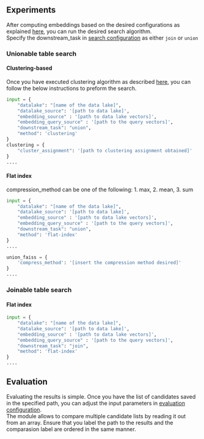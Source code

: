 ## Experiments
After computing embeddings based on the desired configurations as explained [here](embedding_computation/experiments.md), you can run the desired search algorithm. <br>
Specify the downstream_task in [search configuration](configs/search_configs.py) as either ```join``` or ```union```
### Unionable table search 

#### Clustering-based 
Once you have executed clustering algorithm as described [here](clustering/experiments.md), you can follow the below instructions to preform the search. 

````python
input = {
    "datalake": "[name of the data lake]",
    "datalake_source": '[path to data lake]',
    "embedding_source" : '[path to data lake vectors]',
    "embedding_query_source" : '[path to the query vectors]',
    "downstream_task": "union", 
    "method": 'clustering'
}
clustering = {
    "cluster_assignment": '[path to clustering assignment obtained]' 
}
....
````

#### Flat index

compression_method can be one of the following: 1. max, 2. mean, 3. sum 

```python 
input = {
    "datalake": "[name of the data lake]",
    "datalake_source": '[path to data lake]',
    "embedding_source" : '[path to data lake vectors]',
    "embedding_query_source" : '[path to the query vectors]',
    "downstream_task": "union", 
    "method": 'flat-index'
}
....

union_faiss = {
    'compress_method': '[insert the compression method desired]'
}
....
```
### Joinable table search 

#### Flat index

```python 
input = {
    "datalake": "[name of the data lake]",
    "datalake_source": '[path to data lake]',
    "embedding_source" : '[path to data lake vectors]',
    "embedding_query_source" : '[path to the query vectors]',
    "downstream_task": "join", 
    "method": 'flat-index'
}
....
```
## Evaluation 
Evaluating the results is simple. Once you have the list of candidates saved in the specified path, you can adjust the input parameters in [evaluation configuration](configs/evaluation_configs.py). <br>
The module allows to compare multiple candidate lists by reading it out from an array. Ensure that you label the path to the results and the comparasion label are ordered in the same manner. 



